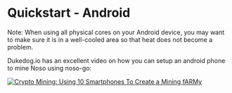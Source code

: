 # Quickstart - Android

Note: When using all physical cores on your Android device, you may want to make sure it is in a well-cooled area so that heat does not become a problem.

Dukedog.io has an excellent video on how you can setup an android phone to mine Noso using noso-go:

[![Crypto Mining: Using 10 Smartphones To Create a Mining fARMy](https://img.youtube.com/vi/XxqtS1N1I3c/0.jpg)](https://youtu.be/XxqtS1N1I3c)
